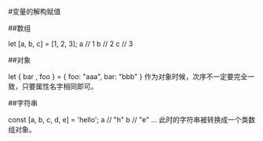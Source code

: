 #变量的解构赋值

##数组

let [a, b, c] = [1, 2, 3];
a // 1
b // 2
c // 3

##对象

let { bar , foo } = { foo: "aaa", bar: "bbb" }
作为对象时候，次序不一定要完全一致，只要属性名字相同即可。

##字符串

const [a, b, c, d, e] = 'hello';
a // "h"         b // "e" ...
此时的字符串被转换成一个类数组对象。

